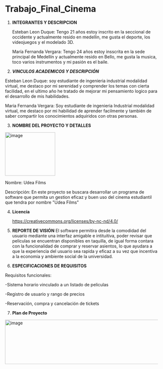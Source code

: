 # Trabajo_Final_Cinema
1) **INTEGRANTES Y DESCRIPCION**
   
   Esteban Leon Duque: Tengo 21 años estoy inscrito en la seccional de occidente y actualmente resido en medellin, me gusta el deporte, los videojuegos y el modelado 3D.

   María Fernanda Vergara: Tengo 24 años estoy insscrita en la sede principal de Medellín y actualmente resido en Bello, me gusta la musica, toco varios instrumentos y mi pasión es el baile.

2) _**VINCULOS ACADEMICOS Y DESCRIPCIÓN**_
   
  Esteban Leon Duque: soy estudiante de ingenieria industrial modalidad virtual, me destaco por mi serenidad y comprender los temas con cierta facilidad, en el ultimo año he tratado de mejorar mi pensamiento logico para el desarrollo de mis habilidades.

Maria Fernanda Vergara: Soy estudiante de ingenieria Industrial modalidad virtual, me destaco por mi habilidad de aprender facilmente y también de saber compartir los conocimientos adquiridos con otras personas.

3) __**NOMBRE DEL PROYECTO Y DETALLES**__

<img width="165" height="143" alt="image" src="https://github.com/user-attachments/assets/0071c804-3c7e-4ad4-9b71-94c7cc2463b1" />


  Nombre: Udea Films
  
  Descripción: En este proyecto se buscara desarrollar un programa de software que permita un gestion eficaz y buen uso del cinema estudiantil que tendra por nombre "Udea Films"

4) **Licencia**

   https://creativecommons.org/licenses/by-nc-nd/4.0/


6) **REPORTE DE VISIÓN**
     El software permitira desde la comodidad del usuario mediante una interfaz amigable e intituitiva, poder revisar que peliculas se encuentran disponibles en taquilla, de igual forma contara con la funcionalidad de comprar y reservar asientos, lo que ayudara a que la experiencia del usuario sea rapida y eficaz a su vez que incentiva a la economia y ambiente social de la universidad.

7) **ESPECIFICACIONES DE REQUISITOS**
   
  Requisitos funcionales:
  
   -Sistema horario vinculado a un listado de peliculas
   
   -Registro de usuario y rango de precios
    
   -Reservación, compra y cancelación de tickets


7) **Plan de Proyecto**

  <img width="899" height="146" alt="image" src="https://github.com/user-attachments/assets/960ad935-b90b-4474-93e2-49afdee5b077" />


